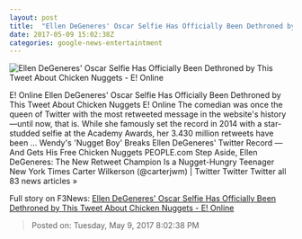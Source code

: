 ```yaml
---
layout: post
title:  "Ellen DeGeneres' Oscar Selfie Has Officially Been Dethroned by This Tweet About Chicken Nuggets - E! Online"
date: 2017-05-09 15:02:38Z
categories: google-news-entertaintment
---
```


![Ellen DeGeneres' Oscar Selfie Has Officially Been Dethroned by This Tweet About Chicken Nuggets - E! Online](http://akns-images.eonline.com/eol_images/Entire_Site/201749/rs_600x600-170509074656-600.Carter.jpg?downsize=450:*&crop=450:350;left,top)

E! Online Ellen DeGeneres' Oscar Selfie Has Officially Been Dethroned by This Tweet About Chicken Nuggets E! Online The comedian was once the queen of Twitter with the most retweeted message in the website's history—until now, that is. While she famously set the record in 2014 with a star-studded selfie at the Academy Awards, her 3.430 million retweets have been ... Wendy's 'Nugget Boy' Breaks Ellen DeGeneres' Twitter Record — And Gets His Free Chicken Nuggets PEOPLE.com Step Aside, Ellen DeGeneres: The New Retweet Champion Is a Nugget-Hungry Teenager New York Times Carter Wilkerson (@carterjwm) | Twitter Twitter Twitter all 83 news articles »


Full story on F3News: [Ellen DeGeneres' Oscar Selfie Has Officially Been Dethroned by This Tweet About Chicken Nuggets - E! Online](http://www.f3nws.com/n/CthKbH)

> Posted on: Tuesday, May 9, 2017 8:02:38 PM
